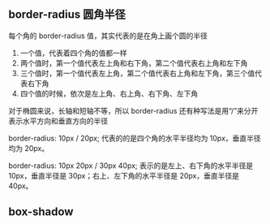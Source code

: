 ## border-radius  圆角半径
每个角的 border-radius 值，其实代表的是在角上画个圆的半径

1. 一个值，代表着四个角的值都一样
2. 两个值时，第一个值代表左上角和右下角，第二个值代表右上角和左下角
3. 三个值时，第一个值代表左上角，第二个值代表右上角和左下角，第三个值代表右下角
4. 四个值的时候，依次是左上角、右上角、右下角、左下角


对于椭圆来说，长轴和短轴不等，所以 border-radius 还有种写法是用“/”来分开表示水平方向和垂直方向的半径

border-radius: 10px / 20px; 代表的的是四个角的水平半径均为 10px，垂直半径均为 20px。


border-radius: 10px 20px / 30px 40px; 表示的是左上、右下角的水平半径是 10px，垂直半径是 30px；右上、左下角的水平半径是 20px，垂直半径是 40px。
## box-shadow